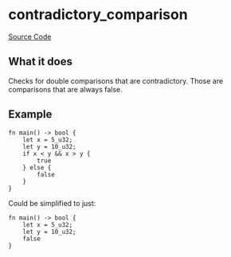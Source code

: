 # contradictory_comparison

[Source Code](https://github.com/software-mansion/cairo-lint/tree/main/crates/cairo-lint-core/src/lints/double_comparison.rs#L187)

## What it does

Checks for double comparisons that are contradictory. Those are comparisons that are always false.

## Example

```cairo
fn main() -> bool {
    let x = 5_u32;
    let y = 10_u32;
    if x < y && x > y {
        true
    } else {
        false
    }
}
```

Could be simplified to just:

```cairo
fn main() -> bool {
    let x = 5_u32;
    let y = 10_u32;
    false
}
```
